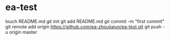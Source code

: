 ea-test
=======
touch README.md
git init
git add README.md
git commit -m "first commit"
git remote add origin https://github.com/ea-zhoujiajun/ea-test.git
git push -u origin master
